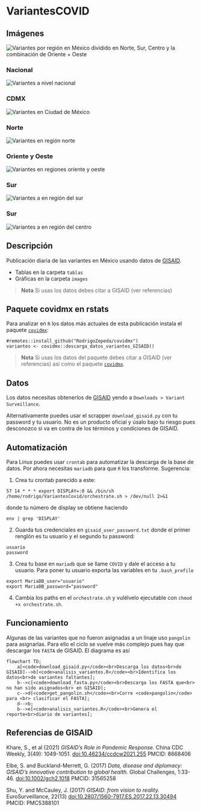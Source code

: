 # VariantesCOVID

## Imágenes

![Variantes por región en México dividido en Norte, Sur, Centro y la combinación de Oriente + Oeste](images/Regiones_variantes.png)

### Nacional

![Variantes a nivel nacional](images/Variantes_Nacional.png)

### CDMX

![Variantes en Ciudad de México](images/Variantes_CDMX.png)

### Norte

![Variantes en región norte](images/Variantes_NORTE.png)

### Oriente y Oeste

![Variantes en regiones oriente y oeste](images/Variantes_Oriente_y_Oeste.png)

### Sur 

![Variantes a en región del sur](images/Variantes_SUR.png)

### Sur 

![Variantes a en región del centro](images/Variantes_SUR.png)

## Descripción 
Publicación diaria de las variantes en México usando datos de [GISAID](https://www.gisaid.org/).
+ Tablas en la carpeta `tablas`
+ Gráficas en la carpeta `images`

> **Nota** Si usas los datos debes citar a GISAID (ver referencias)

## Paquete covidmx en rstats

Para analizar en `R` los datos más actuales de esta publicación instala el paquete [`covidmx`](https://github.com/RodrigoZepeda/covidmx):

```{r}
#remotes::install_github("RodrigoZepeda/covidmx")
variantes <- covidmx::descarga_datos_variantes_GISAID()
```

> **Nota** Si usas los datos del paquete debes citar a GISAID (ver referencias) así como el paquete [`covidmx`](https://github.com/RodrigoZepeda/covidmx). 
 

## Datos

Los datos necesitas obtenerlos de [GISAID](https://www.gisaid.org/) yendo a `Downloads > Variant Surveillance`. 

Alternativamente puedes usar el scrapper `download_gisaid.py` con tu password y tu usuario. No es un producto oficial y úsalo bajo tu riesgo pues desconozco si va en contra de los términos y condiciones de GISAID.

## Automatización

Para Linux puedes usar `crontab` para automatizar la descarga de la base de datos. Por ahora necesitas `mariadb` para que `R` los transforme. Sugerencia: 

1. Crea tu crontab parecido a este:

```{bash} 
57 14 * * * export DISPLAY=:0 && /bin/sh /home/rodrigo/VariantesCovid/orchestrate.sh > /dev/null 2>&1
```

donde tu número de display se obtiene haciendo

```{bash}
env | grep 'DISPLAY'
```

2. Guarda tus credenciales en `gisaid_user_password.txt` donde el primer renglón es tu usuario y el segundo tu password:

```{bash}
usuario
password
```

3. Crea tu base en `mariadb` que se llame `COVID` y dale el acceso a tu usuario. Para poner tu usuario exporta las variables en tu `.bash_profile` 

```{bash}
export MariaDB_user="usuario"
export MariaDB_password="password"
```

4. Cambia los paths en el `orchestrate.sh` y vulélvelo ejecutable con `chmod +x orchestrate.sh`.

## Funcionamiento

Algunas de las variantes que no fueron asignadas a un linaje uso `pangolin` para asignarlas. Para ello el ciclo se vuelve más complejo pues hay que descargar los `FASTA` de GISAID. El diagrama es así 

```mermaid
flowchart TD;
    a[<code>download_gisaid.py</code><br>Descarga los datos<br>de GISAID]-->b[<code>analisis_variantes.R</code><br>Identifica los datos<br>de variantes faltantes];
    b-->c[<code>download_fasta.py</code><br>Descarga los FASTA que<br> no han sido asignados<br> en GISAID];
    c-->d[<code>get_pangolin.sh</code><br>Corre <code>pangolin</code> para <br> clasificar el FASTA];
    d-->b;
    b-->e[<code>analisis_variantes.R</code><br>Genera el reporte<br>diario de variantes];
```

## Referencias de GISAID

Khare, S., et al (2021) _GISAID’s Role in Pandemic Response._ China CDC Weekly, 3(49): 1049-1051. [doi:10.46234/ccdcw2021.255](doi:10.46234/ccdcw2021.255)  PMCID: 8668406

Elbe, S. and Buckland-Merrett, G. (2017) _Data, disease and diplomacy: GISAID’s innovative contribution to global health._ Global Challenges, 1:33-46. [doi:10.1002/gch2.1018](doi:10.1002/gch2.1018)  PMCID: 31565258

Shu, Y. and McCauley, J. (2017)  _GISAID: from vision to reality._ EuroSurveillance, 22(13) [doi:10.2807/1560-7917.ES.2017.22.13.30494](doi:10.2807/1560-7917.ES.2017.22.13.30494)  PMCID: PMC5388101
